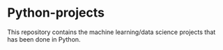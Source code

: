 # Python-projects
This repository contains the machine learning/data science projects that has been done in Python.
